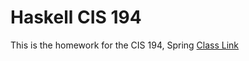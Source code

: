 # Haskell CIS 194
This is the homework for the CIS 194, Spring
[Class Link](http://www.seas.upenn.edu/~cis194/lectures.html)
